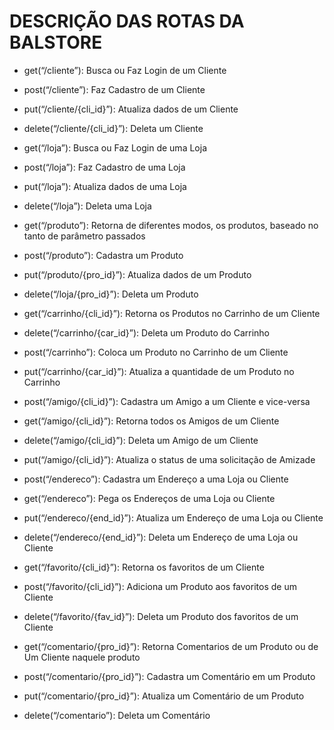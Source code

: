 # **DESCRIÇÃO DAS ROTAS DA BALSTORE**

- get(“/cliente”): Busca ou Faz Login de um Cliente  
- post(“/cliente”): Faz Cadastro de um Cliente  
- put(“/cliente/{cli_id}”): Atualiza dados de um Cliente  
- delete(“/cliente/{cli_id}”): Deleta um Cliente

- get(“/loja”): Busca ou Faz Login de uma Loja  
- post(“/loja”): Faz Cadastro de uma Loja  
- put(“/loja”): Atualiza dados de uma Loja  
- delete(“/loja”): Deleta uma Loja

- get(“/produto”): Retorna de diferentes modos, os produtos, baseado no tanto de parâmetro passados  
- post(“/produto”): Cadastra um Produto  
- put(“/produto/{pro_id}”): Atualiza dados de um Produto  
- delete(“/loja/{pro_id}”): Deleta um Produto

- get(“/carrinho/{cli_id}”): Retorna os Produtos no Carrinho de um Cliente  
- delete(“/carrinho/{car_id}”): Deleta um Produto do Carrinho   
- post(“/carrinho”): Coloca um Produto no Carrinho de um Cliente  
- put(“/carrinho/{car_id}”): Atualiza a quantidade de um Produto no Carrinho

- post(“/amigo/{cli_id}”): Cadastra um Amigo a um Cliente e vice-versa  
- get(“/amigo/{cli_id}”): Retorna todos os Amigos de um Cliente  
- delete(“/amigo/{cli_id}”): Deleta um Amigo de um Cliente  
- put(“/amigo/{cli_id}”): Atualiza o status de uma solicitação de Amizade

- post(“/endereco”): Cadastra um Endereço a uma Loja ou Cliente  
- get(“/endereco”): Pega os Endereços de uma Loja ou Cliente  
- put(“/endereco/{end_id}”): Atualiza um Endereço de uma Loja ou Cliente  
- delete(“/endereco/{end_id}”): Deleta um Endereço de uma Loja ou Cliente  
    
- get(“/favorito/{cli_id}”): Retorna os favoritos de um Cliente  
- post(“/favorito/{cli_id}”): Adiciona um Produto aos favoritos de um Cliente  
- delete(“/favorito/{fav_id}”): Deleta um Produto dos favoritos de um Cliente

- get(“/comentario/{pro_id}”): Retorna Comentarios de um Produto ou de Um Cliente naquele produto  
- post(“/comentario/{pro_id}”): Cadastra um Comentário em um Produto  
- put(“/comentario/{pro_id}”): Atualiza um Comentário de um Produto  
- delete(“/comentario”): Deleta um Comentário